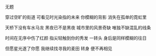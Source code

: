 无题

穿过空旷的街道
可看见时光染指的未来
你模糊的背影
消失在孤单的霓虹里

天桥下没有车水马龙
黑夜已不是黑夜
城市里的风景奇缺
唯独不缺混乱的线条

时间在无序中伤了红颜
指尖轻触到你的秀发
一转头
身后是同样模糊的往日

但愿星光遂了你愿
我继续找寻我的麦田
转身
便不再相见